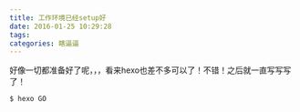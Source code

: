 ```yaml
---
title: 工作环境已经setup好
date: 2016-01-25 10:29:28
tags:
categories: 瞎逼逼
---
```

 好像一切都准备好了呢，，，看来hexo也差不多可以了！不错！之后就一直写写写了！

```bash
$ hexo GO
```

